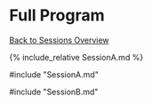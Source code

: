 # Full Program

[Back to Sessions Overview](README.md)

{% include_relative SessionA.md %}

#include "SessionA.md"

#include "SessionB.md"
